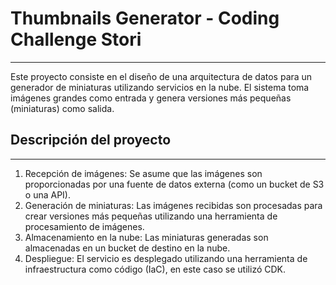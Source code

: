 # Thumbnails Generator - Coding Challenge Stori
***
Este proyecto consiste en el diseño de una arquitectura de datos para un generador de miniaturas utilizando servicios en la nube. El sistema toma imágenes grandes como entrada y genera versiones más pequeñas (miniaturas) como salida.
## Descripción del proyecto
***
1.	Recepción de imágenes: Se asume que las imágenes son proporcionadas por una fuente de datos externa (como un bucket de S3 o una API).
2.	Generación de miniaturas: Las imágenes recibidas son procesadas para crear versiones más pequeñas utilizando una herramienta de procesamiento de imágenes.
3.	Almacenamiento en la nube: Las miniaturas generadas son almacenadas en un bucket de destino en la nube.
4.	Despliegue: El servicio es desplegado utilizando una herramienta de infraestructura como código (IaC), en este caso se utilizó CDK.
